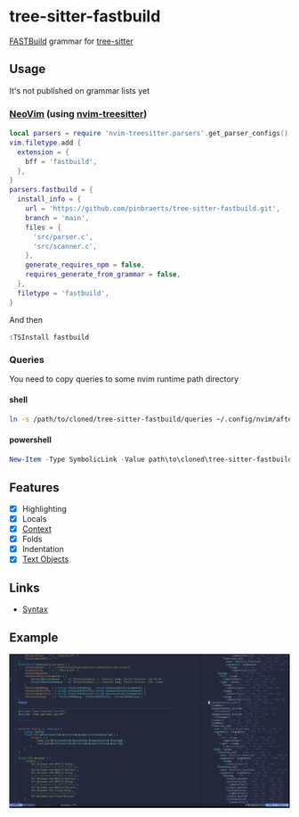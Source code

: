 # tree-sitter-fastbuild

[FASTBuild](https://github.com/fastbuild/fastbuild) grammar for [tree-sitter](https://github.com/tree-sitter/tree-sitter)

## Usage

It's not published on grammar lists yet

### [NeoVim](https://github.com/neovim/neovim/) (using [nvim-treesitter](https://github.com/nvim-treesitter/nvim-treesitter))

```lua
local parsers = require 'nvim-treesitter.parsers'.get_parser_configs()
vim.filetype.add {
  extension = {
    bff = 'fastbuild',
  },
}
parsers.fastbuild = {
  install_info = {
    url = 'https://github.com/pinbraerts/tree-sitter-fastbuild.git',
    branch = 'main',
    files = {
      'src/parser.c',
      'src/scanner.c',
    },
    generate_requires_npm = false,
    requires_generate_from_grammar = false,
  },
  filetype = 'fastbuild',
}
```

And then

```
:TSInstall fastbuild
```

### Queries

You need to copy queries to some nvim runtime path directory

#### shell

```bash
ln -s /path/to/cloned/tree-sitter-fastbuild/queries ~/.config/nvim/after/queries/fastbuild
```

#### powershell

```powershell
New-Item -Type SymbolicLink -Value path\to\cloned\tree-sitter-fastbuild\queries -Path $env:LOCALAPPDATA\nvim\after\queries\fastbuild
```

## Features

- [x] Highlighting
- [x] Locals
- [x] [Context](https://github.com/nvim-treesitter/nvim-treesitter-context)
- [x] Folds
- [x] Indentation
- [x] [Text Objects](https://github.com/nvim-treesitter/nvim-treesitter-textobjects)

## Links

- [Syntax](https://fastbuild.org/docs/syntaxguide.html)

## Example

![examples/example.bff](pictures/example.png)
